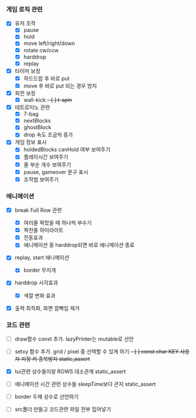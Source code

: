 ### 게임 로직 관련
- [X] 유저 조작
    - [X] pause
    - [X] hold
    - [X] move left/right/down
    - [X] rotate cw/ccw
    - [X] harddrop
    - [X] replay

- [X] 타이머 보정
    - [X] 하드드랍 후 바로 put
    - [X] move 후 바로 put 되는 경우 방지

- [X] 회전 보정
    - [X] wall-kick
    ~~- [ ] t-spin~~

- [X] 테트로미노 관련
    - [X] 7-bag
    - [X] nextBlocks
    - [X] ghostBlock
    - [X] drop 속도 조금씩 증가

- [X] 게임 정보 표시
    - [X] holdedBlocks canHold 여부 보여주기
    - [X] 플레이시간 보여주기
    - [X] 줄 부순 개수 보여주기
    - [X] pause, gameover 문구 표시
    - [X] 조작법 보여주기

### 애니메이션
- [X] break Full Row 관련
    - [X] 여러줄 꽉찼을 때 하나씩 부수기
    - [X] 꽉찬줄 하이라이트
    - [X] 진동효과
    - [X] 애니메이션 중 harddrop되면 바로 애니메이션 종료

- [X] replay, start 애니메이션
    - [X] border 무지개

- [X] harddrop 시각효과
    - [X] 색깔 변화 효과

- [X] 출력 최적화, 화면 깜빡임 제거


### 코드 관련
- [ ] draw함수 const 추가. lazyPrinter는 mutable로 선언
- [ ] setxy 함수 추가. grid / pixel 중 선택할 수 있게 하기
~~- [ ] const char KEY 사용자 지정 키 중복방지 static_assert~~
- [X] tui관련 상수들이랑 ROWS 대소관계 static_assert
- [ ] 애니메이션 시간 관련 상수들 sleepTime보다 큰지 static_assert
- [ ] border 두께 상수로 선언하기

- [ ] src폴더 만들고 코드관련 파일 전부 집어넣기